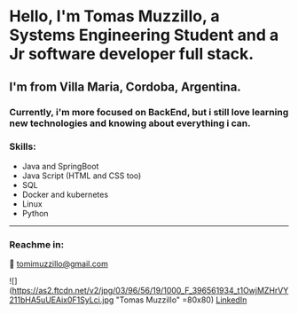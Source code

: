 ﻿# Hello, I'm Tomas Muzzillo, a Systems Engineering Student  and a Jr software developer full stack.
## I'm from Villa Maria, Cordoba, Argentina.
### Currently, i'm more focused on BackEnd, but i still love learning new technologies and knowing about everything i can.
### Skills:

 -  Java and SpringBoot
 - Java Script (HTML and CSS too)
 - SQL
 - Docker and kubernetes
 - Linux
 - Python
***
### Reachme in:
📩 tomimuzzillo@gmail.com

![](https://as2.ftcdn.net/v2/jpg/03/96/56/19/1000_F_396561934_t1OwjMZHrVY211bHA5uUEAix0F1SyLci.jpg "Tomas Muzzillo" =80x80)
[LinkedIn](https://www.linkedin.com/in/tomas-muzzillo-1464661a4/)




